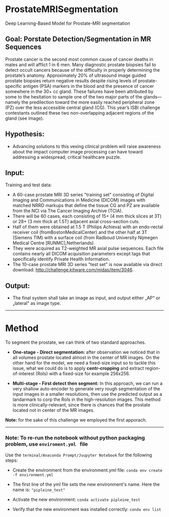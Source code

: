 # ProstateMRISegmentation
Deep Learning-Based Model for Prostate-MRI segmentation

## Goal: Porstate Detection/Segmentation in MR Sequences

Prostate cancer is the second most common cause of cancer deaths in males and will afflict 1 in 6 men. Many diagnostic prostate biopsies fail to detect occult cancers because of the difficulty in properly determining the prostate’s anatomy. Approximately 20% of ultrasound image guided prostate biopsies return negative results despite rising levels of prostate-specific antigen (PSA) markers in the blood and the presence of cancer somewhere in the 30+ cc gland. These failures have been attributed by some to the hesitation to sample one of the two major parts of the glands— namely the predilection toward the more easily reached peripheral zone (PZ) over the less accessible central gland (CG). This year’s ISBI challenge contestants outlined these two non-overlapping adjacent regions of the gland (see image).
    
    
## Hypothesis:

-  Advancing solutions to this vexing clinical problem will raise awareness about the impact computer image processing can have toward addressing a widespread, critical healthcare puzzle. 


## Input:
Training and test data:
- A 60-case prostate MRI 3D series "training set" consisting of Digital Imaging and Communications in Medicine (DICOM) images with matched NRRD markups that define the tissue CG and PZ are available from the NCI via The Cancer Imaging Archive (TCIA).
- There will be 60 cases, each consisting of 15+ (4 mm thick slices at 3T) or 28+ (3 mm thick at 1.5T) adjacent axial cross-section cuts. 
- Half of them were obtained at 1.5 T (Philips Achieva) with an endo-rectal receiver coil (fromBostonMedicalCenter) and the other half at 3T (Siemens TIM) with a surface coil (from Radboud University Nijmegen Medical Centre [RUNMC],Netherlands)
- They were acquired as T2-weighted MR axial pulse sequences. Each file contains nearly all DICOM acquisition parameters except tags that specifically identify Private Health Information. 
- The 10-case prostate MRI 3D series "test set" is now available via direct download: http://challenge.kitware.com/midas/item/3046.


## Output:
- The final system shall take an image as input, and output either „AP“ or „lateral“ as image type.

---
# Method

To segment the prostate, we can think of two standard approaches.
- **One-stage - Direct segmentation:** after observation we noticed that in all volumes prostate located almost in the center of MR images. On the other hand for the model, we need a fixed-size input so to tackle this issue, what we could do is to apply **centr-cropping** and extract region-of-interest (RoIs) with a fixed-size for example 256x256.

- **Multi-stage - First detect then segment:** In this approach, we can run a very shallow auto-encoder to generate very rough segmentation of the input images in a smaller resolutions, then use the predicted output as a landarmark to corp the RoIs in the high-resolution images. This method is more clinically-relevant, since there is chances that the prostate located not in center of the MR images.


**Note:** for the sake of this challenge we employed the first apporach.

---
### Note: To re-run the notebook without python packaging problem, use ```enviroment.yml ``` file

Use the ```terminal/Anaconda Prompt/Juupyter Notebook``` for the following steps:

- Create the environment from the environment.yml file: ```conda env create -f environment.yml```

- The first line of the yml file sets the new environment's name. Here the name is: ```"pipleine_test"```

- Activate the new environment: ```conda activate pipleine_test```

- Verify that the new environment was installed correctly: ```conda env list```
